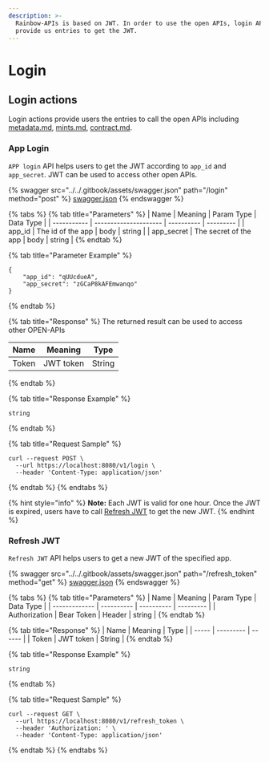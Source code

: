 ```yaml
---
description: >-
  Rainbow-APIs is based on JWT. In order to use the open APIs, login APIs
  provide us entries to get the JWT.
---
```


# Login

## Login actions

Login actions provide users the entries to call the open APIs including [metadata.md](metadata.md "mention"), [mints.md](mints.md "mention"), [contract.md](contract.md "mention").&#x20;

### App Login

`APP login` API helps users to get the JWT according to `app_id` and `app_secret`. JWT can be used to access other open APIs.&#x20;

{% swagger src="../../.gitbook/assets/swagger.json" path="/login" method="post" %}
[swagger.json](../../.gitbook/assets/swagger.json)
{% endswagger %}

{% tabs %}
{% tab title="Parameters" %}
| Name        | Meaning               | Param Type | Data Type |
| ----------- | --------------------- | ---------- | --------- |
| app\_id     | The id of the app     | body       | string    |
| app\_secret | The secret of the app | body       | string    |
{% endtab %}

{% tab title="Parameter Example" %}
```
{
    "app_id": "qUUcdueA",
    "app_secret": "zGCaP8kAFEmwanqo"
}
```
{% endtab %}

{% tab title="Response" %}
The returned result can be used to access other OPEN-APIs

| Name  | Meaning   | Type   |
| ----- | --------- | ------ |
| Token | JWT token | String |
{% endtab %}

{% tab title="Response Example" %}
```
string
```


{% endtab %}

{% tab title="Request Sample" %}
```
curl --request POST \
  --url https://localhost:8080/v1/login \
  --header 'Content-Type: application/json'
```
{% endtab %}
{% endtabs %}

{% hint style="info" %}
**Note:** Each JWT is valid for one hour. Once the JWT is expired, users have to call [Refresh JWT](login.md#refresh\_token) to get the new JWT.
{% endhint %}

### Refresh JWT

`Refresh JWT` API helps users to get a new JWT of the specified app.

{% swagger src="../../.gitbook/assets/swagger.json" path="/refresh_token" method="get" %}
[swagger.json](../../.gitbook/assets/swagger.json)
{% endswagger %}

{% tabs %}
{% tab title="Parameters" %}
| Name          | Meaning    | Param Type | Data Type |
| ------------- | ---------- | ---------- | --------- |
| Authorization | Bear Token | Header     | string    |
{% endtab %}

{% tab title="Response" %}
| Name  | Meaning   | Type   |
| ----- | --------- | ------ |
| Token | JWT token | String |
{% endtab %}

{% tab title="Response Example" %}
```
string
```
{% endtab %}

{% tab title="Request Sample" %}
```
curl --request GET \
  --url https://localhost:8080/v1/refresh_token \
  --header 'Authorization: ' \
  --header 'Content-Type: application/json'
```
{% endtab %}
{% endtabs %}
